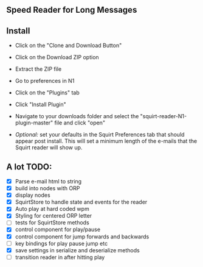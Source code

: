 
## Speed Reader for Long Messages

## Install

- Click on the "Clone and Download Button"
- Click on the Download ZIP option
- Extract the ZIP file
- Go to preferences in N1
- Click on the "Plugins" tab
- Click "Install Plugin"
- Navigate to your downloads folder and select the "squirt-reader-N1-plugin-master" file and click "open"

- *Optional:* set your defaults in the Squirt Preferences tab that should appear post install. This will set a minimum length of the e-mails that the Squirt reader will show up.

## A lot TODO:
 - [x] Parse e-mail html to string
 - [x] build into nodes with ORP
 - [x] display nodes
 - [x] SquirtStore to handle state and events for the reader
 - [x] Auto play at hard coded wpm
 - [x] Styling for centered ORP letter
 - [ ] tests for SquirtStore methods  
 - [x] control component for play/pause
 - [x] control component for jump forwards and backwards
 - [ ] key bindings for play pause jump etc
 - [x] save settings in serialize and deserialize methods
 - [ ] transition reader in after hitting play
